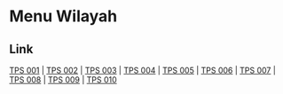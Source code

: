 # Menu Wilayah

## Link

[TPS 001](https://github.com/gigit-pemilu/pemilu-2024-82-maluku-utara/tree/main/pileg-dpr/hitung-suara/sub/82-maluku-utara/sub/72-kota-tidore-kepulauan/sub/04-tidore-selatan/sub/1005-gurabati/sub/001-tps)
 | 
[TPS 002](https://github.com/gigit-pemilu/pemilu-2024-82-maluku-utara/tree/main/pileg-dpr/hitung-suara/sub/82-maluku-utara/sub/72-kota-tidore-kepulauan/sub/04-tidore-selatan/sub/1005-gurabati/sub/002-tps)
 | 
[TPS 003](https://github.com/gigit-pemilu/pemilu-2024-82-maluku-utara/tree/main/pileg-dpr/hitung-suara/sub/82-maluku-utara/sub/72-kota-tidore-kepulauan/sub/04-tidore-selatan/sub/1005-gurabati/sub/003-tps)
 | 
[TPS 004](https://github.com/gigit-pemilu/pemilu-2024-82-maluku-utara/tree/main/pileg-dpr/hitung-suara/sub/82-maluku-utara/sub/72-kota-tidore-kepulauan/sub/04-tidore-selatan/sub/1005-gurabati/sub/004-tps)
 | 
[TPS 005](https://github.com/gigit-pemilu/pemilu-2024-82-maluku-utara/tree/main/pileg-dpr/hitung-suara/sub/82-maluku-utara/sub/72-kota-tidore-kepulauan/sub/04-tidore-selatan/sub/1005-gurabati/sub/005-tps)
 | 
[TPS 006](https://github.com/gigit-pemilu/pemilu-2024-82-maluku-utara/tree/main/pileg-dpr/hitung-suara/sub/82-maluku-utara/sub/72-kota-tidore-kepulauan/sub/04-tidore-selatan/sub/1005-gurabati/sub/006-tps)
 | 
[TPS 007](https://github.com/gigit-pemilu/pemilu-2024-82-maluku-utara/tree/main/pileg-dpr/hitung-suara/sub/82-maluku-utara/sub/72-kota-tidore-kepulauan/sub/04-tidore-selatan/sub/1005-gurabati/sub/007-tps)
 | 
[TPS 008](https://github.com/gigit-pemilu/pemilu-2024-82-maluku-utara/tree/main/pileg-dpr/hitung-suara/sub/82-maluku-utara/sub/72-kota-tidore-kepulauan/sub/04-tidore-selatan/sub/1005-gurabati/sub/008-tps)
 | 
[TPS 009](https://github.com/gigit-pemilu/pemilu-2024-82-maluku-utara/tree/main/pileg-dpr/hitung-suara/sub/82-maluku-utara/sub/72-kota-tidore-kepulauan/sub/04-tidore-selatan/sub/1005-gurabati/sub/009-tps)
 | 
[TPS 010](https://github.com/gigit-pemilu/pemilu-2024-82-maluku-utara/tree/main/pileg-dpr/hitung-suara/sub/82-maluku-utara/sub/72-kota-tidore-kepulauan/sub/04-tidore-selatan/sub/1005-gurabati/sub/010-tps)

